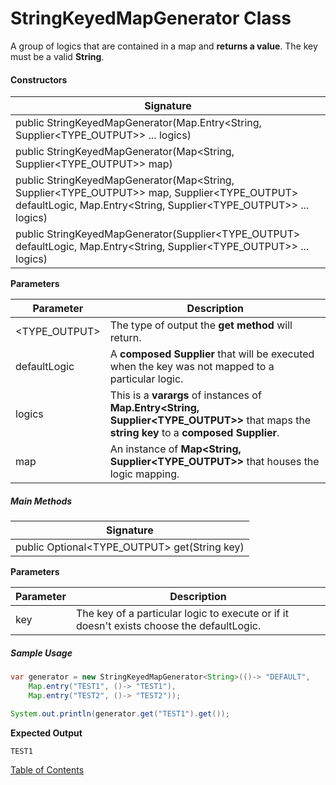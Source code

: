 # StringKeyedMapGenerator Class

A group of logics that are contained in a map and **returns a value**. The key must be a valid **String**.

#### Constructors

| Signature                                                    |
| ------------------------------------------------------------ |
| public StringKeyedMapGenerator(Map.Entry<String, Supplier<TYPE_OUTPUT>> ... logics) |
| public StringKeyedMapGenerator(Map<String, Supplier<TYPE_OUTPUT>> map) |
| public StringKeyedMapGenerator(Map<String, Supplier<TYPE_OUTPUT>> map, Supplier<TYPE_OUTPUT> defaultLogic, Map.Entry<String, Supplier<TYPE_OUTPUT>> ... logics) |
| public StringKeyedMapGenerator(Supplier<TYPE_OUTPUT> defaultLogic, Map.Entry<String, Supplier<TYPE_OUTPUT>> ... logics) |

**Parameters**

| Parameter     | Description                                                  |
| ------------- | ------------------------------------------------------------ |
| <TYPE_OUTPUT> | The type of output the **get method** will return.           |
| defaultLogic  | A **composed Supplier** that will be executed when the key was not mapped to a particular logic. |
| logics        | This is a **varargs** of instances of **Map.Entry<String, Supplier<TYPE_OUTPUT>>** that maps the **string key** to a **composed Supplier**. |
| map           | An instance of **Map<String, Supplier<TYPE_OUTPUT>>** that houses the logic mapping. |

##### Main Methods

| Signature                                    |
| -------------------------------------------- |
| public Optional<TYPE_OUTPUT> get(String key) |

**Parameters**

| Parameter | Description                                                  |
| --------- | ------------------------------------------------------------ |
| key       | The key of a particular logic to execute or if it doesn't exists choose the defaultLogic. |

##### Sample Usage

```java
var generator = new StringKeyedMapGenerator<String>(()-> "DEFAULT",
    Map.entry("TEST1", ()-> "TEST1"),
    Map.entry("TEST2", ()-> "TEST2"));

System.out.println(generator.get("TEST1").get());
```

**Expected Output**

```
TEST1
```

[Table of Contents](USER_GUIDE_TOC.md)